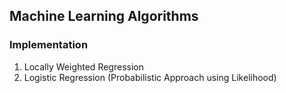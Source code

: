 ## Machine Learning Algorithms
### Implementation

1. Locally Weighted Regression
2. Logistic Regression (Probabilistic Approach using Likelihood)
